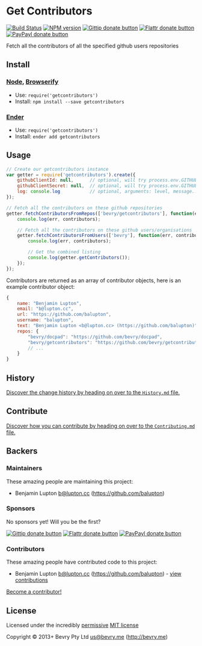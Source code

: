 
<!-- TITLE/ -->

# Get Contributors

<!-- /TITLE -->


<!-- BADGES/ -->

[![Build Status](http://img.shields.io/travis-ci/bevry/getcontributors.png?branch=master)](http://travis-ci.org/bevry/getcontributors "Check this project's build status on TravisCI")
[![NPM version](http://badge.fury.io/js/getcontributors.png)](https://npmjs.org/package/getcontributors "View this project on NPM")
[![Gittip donate button](http://img.shields.io/gittip/bevry.png)](https://www.gittip.com/bevry/ "Donate weekly to this project using Gittip")
[![Flattr donate button](http://img.shields.io/flattr/donate.png?color=yellow)](http://flattr.com/thing/344188/balupton-on-Flattr "Donate monthly to this project using Flattr")
[![PayPayl donate button](http://img.shields.io/paypal/donate.png?color=yellow)](https://www.paypal.com/cgi-bin/webscr?cmd=_s-xclick&hosted_button_id=QB8GQPZAH84N6 "Donate once-off to this project using Paypal")

<!-- /BADGES -->


<!-- DESCRIPTION/ -->

Fetch all the contributors of all the specified github users repositories

<!-- /DESCRIPTION -->


<!-- INSTALL/ -->

## Install

### [Node](http://nodejs.org/), [Browserify](http://browserify.org/)
- Use: `require('getcontributors')`
- Install: `npm install --save getcontributors`

### [Ender](http://ender.jit.su/)
- Use: `require('getcontributors')`
- Install: `ender add getcontributors`

<!-- /INSTALL -->


## Usage

``` javascript
// Create our getcontributors instance
var getter = require('getcontributors').create({
	githubClientId: null,      // optional, will try process.env.GITHUB_CLIENT_ID
	githubClientSecret: null,  // optional, will try process.env.GITHUB_CLIENT_SECRET
	log: console.log           // optional, arguments: level, message... 
});

// Fetch all the contributors on these github repositories
getter.fetchContributorsFromRepos(['bevry/getcontributors'], function(err, contributors){
	console.log(err, contributors);

	// Fetch all the contributors on these github users/organisations
	getter.fetchContributorsFromUsers(['bevry'], function(err, contributors){
		console.log(err, contributors);

		// Get the combined listing
		console.log(getter.getContributors());
	});
});
```

Contributors are returned as an array of contributor objects, here is an example contributor object:

``` javascript
{
	name: "Benjamin Lupton",
	email: "b@lupton.cc",
	url: "https://github.com/balupton",
	username: "balupton",
	text: "Benjamin Lupton <b@lupton.cc> (https://github.com/balupton)",
	repos: {
		"bevry/docpad": "https://github.com/bevry/docpad",
		"bevry/getcontributors": "https://github.com/bevry/getcontributors"
		// ...
	}
}
```

<!-- HISTORY/ -->

## History
[Discover the change history by heading on over to the `History.md` file.](https://github.com/bevry/getcontributors/blob/master/History.md#files)

<!-- /HISTORY -->


<!-- CONTRIBUTE/ -->

## Contribute

[Discover how you can contribute by heading on over to the `Contributing.md` file.](https://github.com/bevry/getcontributors/blob/master/Contributing.md#files)

<!-- /CONTRIBUTE -->


<!-- BACKERS/ -->

## Backers

### Maintainers

These amazing people are maintaining this project:

- Benjamin Lupton <b@lupton.cc> (https://github.com/balupton)

### Sponsors

No sponsors yet! Will you be the first?

[![Gittip donate button](http://img.shields.io/gittip/bevry.png)](https://www.gittip.com/bevry/ "Donate weekly to this project using Gittip")
[![Flattr donate button](http://img.shields.io/flattr/donate.png?color=yellow)](http://flattr.com/thing/344188/balupton-on-Flattr "Donate monthly to this project using Flattr")
[![PayPayl donate button](http://img.shields.io/paypal/donate.png?color=yellow)](https://www.paypal.com/cgi-bin/webscr?cmd=_s-xclick&hosted_button_id=QB8GQPZAH84N6 "Donate once-off to this project using Paypal")

### Contributors

These amazing people have contributed code to this project:

- Benjamin Lupton <b@lupton.cc> (https://github.com/balupton) - [view contributions](https://github.com/bevry/getcontributors/commits?author=balupton)

[Become a contributor!](https://github.com/bevry/getcontributors/blob/master/Contributing.md#files)

<!-- /BACKERS -->


<!-- LICENSE/ -->

## License

Licensed under the incredibly [permissive](http://en.wikipedia.org/wiki/Permissive_free_software_licence) [MIT license](http://creativecommons.org/licenses/MIT/)

Copyright &copy; 2013+ Bevry Pty Ltd <us@bevry.me> (http://bevry.me)

<!-- /LICENSE -->


